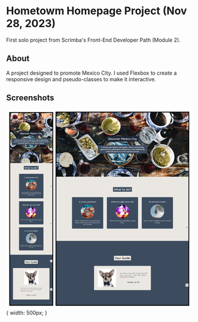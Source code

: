 # Hometowm Homepage Project (Nov 28, 2023)

First solo project from Scrimba's Front-End Developer Path (Module 2). 

## About

A project designed to promote Mexico City. I used Flexbox to create a responsive design and pseudo-classes to make it interactive. 

## Screenshots

![screenshot](./images/screenshot.png) { width: 500px; }
